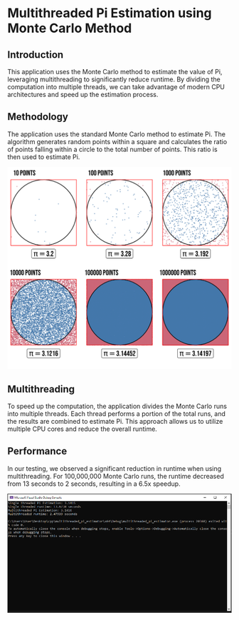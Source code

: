# Multithreaded Pi Estimation using Monte Carlo Method
## Introduction
This application uses the Monte Carlo method to estimate the value of Pi, leveraging multithreading to significantly reduce runtime. By dividing the computation into multiple threads, we can take advantage of modern CPU architectures and speed up the estimation process.

## Methodology
The application uses the standard Monte Carlo method to estimate Pi. The algorithm generates random points within a square and calculates the ratio of points falling within a circle to the total number of points. This ratio is then used to estimate Pi.

<img src="square_circle_estimation.png" alt="PI Estimation method" width="700"/>

## Multithreading
To speed up the computation, the application divides the Monte Carlo runs into multiple threads. Each thread performs a portion of the total runs, and the results are combined to estimate Pi. This approach allows us to utilize multiple CPU cores and reduce the overall runtime.

## Performance
In our testing, we observed a significant reduction in runtime when using multithreading. For 100,000,000 Monte Carlo runs, the runtime decreased from 13 seconds to 2 seconds, resulting in a 6.5x speedup.

<img src="pi_estimation_console.png" alt="PI Estimation Console" width="700"/>